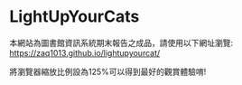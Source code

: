 # LightUpYourCats

本網站為圖書館資訊系統期末報告之成品，請使用以下網址瀏覽:
https://zaq1013.github.io/lightupyourcat/

將瀏覽器縮放比例設為125%可以得到最好的觀賞體驗唷!
